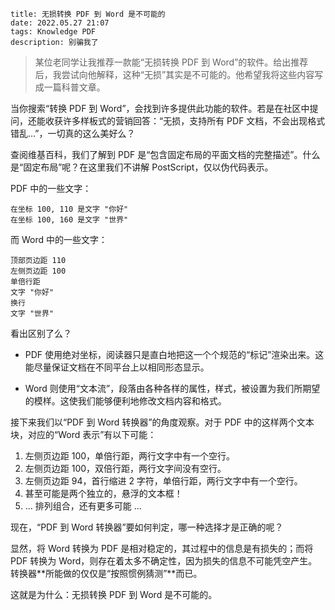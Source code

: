 ```
title: 无损转换 PDF 到 Word 是不可能的
date: 2022.05.27 21:07
tags: Knowledge PDF
description: 别骗我了
```

> 某位老同学让我推荐一款能“无损转换 PDF 到 Word”的软件。给出推荐后，我尝试向他解释，这种“无损”其实是不可能的。他希望我将这些内容写成一篇科普文章。

当你搜索“转换 PDF 到 Word”，会找到许多提供此功能的软件。若是在社区中提问，还能收获许多样板式的营销回答：“无损，支持所有 PDF 文档，不会出现格式错乱…”，一切真的这么美好么？

查阅维基百科，我们了解到 PDF 是“包含固定布局的平面文档的完整描述”。什么是“固定布局”呢？在这里我们不讲解 PostScript，仅以伪代码表示。

PDF 中的一些文字：

```
在坐标 100, 110 是文字 "你好"
在坐标 100, 160 是文字 "世界"
```

而 Word 中的一些文字：

```
顶部页边距 110
左侧页边距 100
单倍行距
文字 "你好"
换行
文字 "世界"
```

看出区别了么？

- PDF 使用绝对坐标，阅读器只是直白地把这一个个规范的“标记”渲染出来。这能尽量保证文档在不同平台上以相同形态显示。

- Word 则使用“文本流”，段落由各种各样的属性，样式，被设置为我们所期望的模样。这使我们能够便利地修改文档内容和格式。

接下来我们以“PDF 到 Word 转换器”的角度观察。对于 PDF 中的这样两个文本块，对应的“Word 表示”有以下可能：

1. 左侧页边距 100，单倍行距，两行文字中有一个空行。
2. 左侧页边距 100，双倍行距，两行文字间没有空行。
3. 左侧页边距 94，首行缩进 2 字符，单倍行距，两行文字中有一个空行。
4. 甚至可能是两个独立的，悬浮的文本框！
5. ... 排列组合，还有更多可能 ...

现在，“PDF 到 Word 转换器”要如何判定，哪一种选择才是正确的呢？

显然，将 Word 转换为 PDF 是相对稳定的，其过程中的信息是有损失的；而将 PDF 转换为 Word，则存在着太多不确定性，因为损失的信息不可能凭空产生。转换器**所能做的仅仅是“按照惯例猜测”**而已。

这就是为什么：无损转换 PDF 到 Word 是不可能的。
